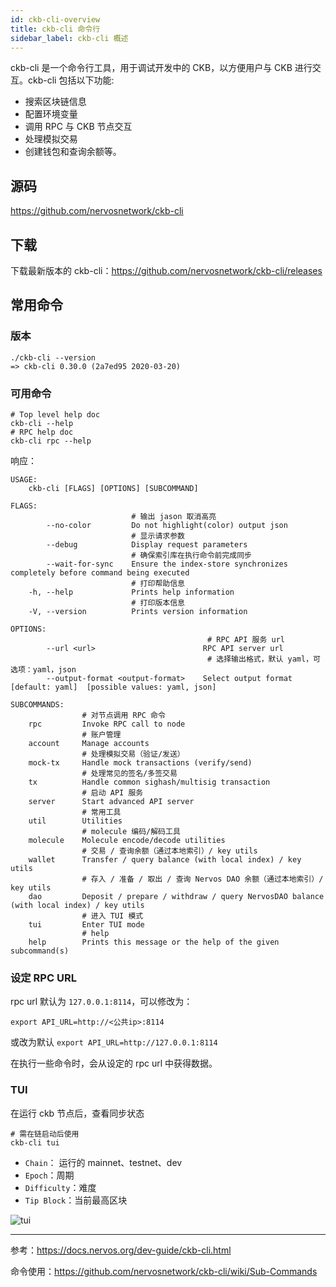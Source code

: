 ```yaml
---
id: ckb-cli-overview
title: ckb-cli 命令行
sidebar_label: ckb-cli 概述
---
```


ckb-cli 是一个命令行工具，用于调试开发中的 CKB，以方便用户与 CKB 进行交互。ckb-cli 包括以下功能:

- 搜索区块链信息
- 配置环境变量
- 调用 RPC 与 CKB 节点交互
- 处理模拟交易
- 创建钱包和查询余额等。

## 源码

https://github.com/nervosnetwork/ckb-cli

## 下载

下载最新版本的 ckb-cli：https://github.com/nervosnetwork/ckb-cli/releases

## 常用命令

### 版本

```shell
./ckb-cli --version
=> ckb-cli 0.30.0 (2a7ed95 2020-03-20)
```

### 可用命令

```shell
# Top level help doc
ckb-cli --help
# RPC help doc
ckb-cli rpc --help
```

响应：
```shell
USAGE:
    ckb-cli [FLAGS] [OPTIONS] [SUBCOMMAND]

FLAGS:
                           # 输出 jason 取消高亮
        --no-color         Do not highlight(color) output json
                           # 显示请求参数
        --debug            Display request parameters
                           # 确保索引库在执行命令前完成同步
        --wait-for-sync    Ensure the index-store synchronizes completely before command being executed
                           # 打印帮助信息
    -h, --help             Prints help information
                           # 打印版本信息
    -V, --version          Prints version information

OPTIONS:
                                            # RPC API 服务 url
        --url <url>                        RPC API server url
                                            # 选择输出格式，默认 yaml，可选项：yaml，json
        --output-format <output-format>    Select output format [default: yaml]  [possible values: yaml, json]

SUBCOMMANDS:
                # 对节点调用 RPC 命令
    rpc         Invoke RPC call to node
                # 账户管理
    account     Manage accounts
                # 处理模拟交易（验证/发送）
    mock-tx     Handle mock transactions (verify/send)
                # 处理常见的签名/多签交易
    tx          Handle common sighash/multisig transaction
                # 启动 API 服务
    server      Start advanced API server
                # 常用工具
    util        Utilities
                # molecule 编码/解码工具
    molecule    Molecule encode/decode utilities
                # 交易 / 查询余额（通过本地索引）/ key utils
    wallet      Transfer / query balance (with local index) / key utils
                # 存入 / 准备 / 取出 / 查询 Nervos DAO 余额（通过本地索引）/ key utils
    dao         Deposit / prepare / withdraw / query NervosDAO balance (with local index) / key utils
                # 进入 TUI 模式
    tui         Enter TUI mode
                # help
    help        Prints this message or the help of the given subcommand(s)
```

### 设定 RPC URL

rpc url 默认为 `127.0.0.1:8114`，可以修改为：

`export API_URL=http://<公共ip>:8114`

或改为默认
`export API_URL=http://127.0.0.1:8114`

在执行一些命令时，会从设定的 rpc url 中获得数据。

### TUI

在运行 ckb 节点后，查看同步状态

```shell
# 需在链启动后使用
ckb-cli tui
```

- `Chain`： 运行的 mainnet、testnet、dev
- `Epoch`：周期
- `Difficulty`：难度
- `Tip Block`：当前最高区块

![tui](/img/docs/tui.png)

---

参考：https://docs.nervos.org/dev-guide/ckb-cli.html

命令使用：https://github.com/nervosnetwork/ckb-cli/wiki/Sub-Commands